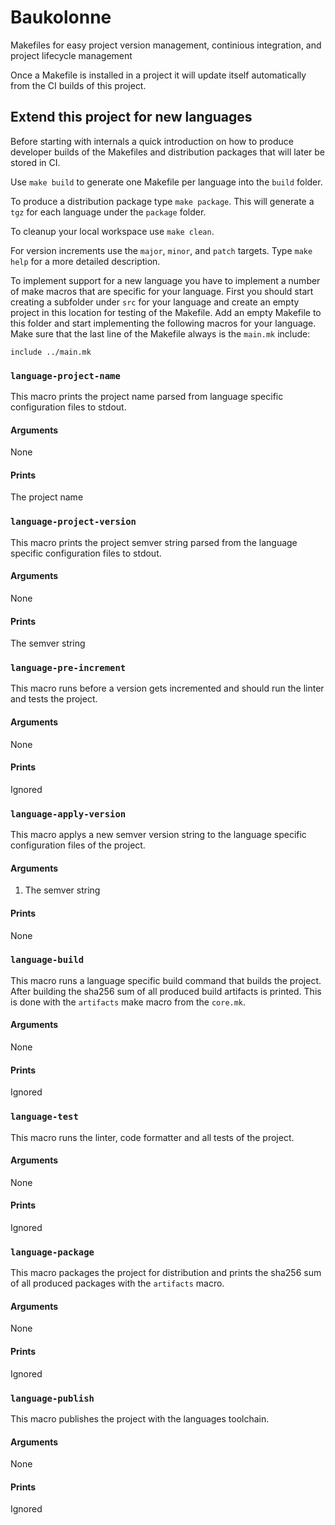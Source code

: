 # Baukolonne

Makefiles for easy project version management, continious integration, and project lifecycle management

Once a Makefile is installed in a project it will update itself automatically from
the CI builds of this project.

## Extend this project for new languages

Before starting with internals a quick introduction on how to produce developer builds
of the Makefiles and distribution packages that will later be stored in CI.

Use `make build` to generate one Makefile per language into the `build` folder.

To produce a distribution package type `make package`. This will generate a `tgz`
for each language under the `package` folder.

To cleanup your local workspace use `make clean`.

For version increments use the `major`, `minor`, and `patch` targets. Type `make help`
for a more detailed description.

To implement support for a new language you have to implement a number of make macros
that are specific for your language. First you should start creating a subfolder under
`src` for your language and create an empty project in this location for testing of
the Makefile. Add an empty Makefile to this folder and start implementing the following
macros for your language. Make sure that the last line of the Makefile always is the
`main.mk` include:

```make
include ../main.mk
```

### `language-project-name`

This macro prints the project name parsed from language specific configuration files
to stdout.

#### Arguments

None

#### Prints

The project name

### `language-project-version`

This macro prints the project semver string parsed from the language specific configuration
files to stdout.

#### Arguments

None

#### Prints

The semver string

### `language-pre-increment`

This macro runs before a version gets incremented and should run the linter and tests the project.

#### Arguments

None

#### Prints

Ignored

### `language-apply-version`

This macro applys a new semver version string to the language specific configuration files
of the project.

#### Arguments

1. The semver string

#### Prints

None

### `language-build`

This macro runs a language specific build command that builds the project. After building
the sha256 sum of all produced build artifacts is printed. This is done with the `artifacts`
make macro from the `core.mk`.

#### Arguments

None

#### Prints

Ignored

### `language-test`

This macro runs the linter, code formatter and all tests of the project.

#### Arguments

None

#### Prints

Ignored

### `language-package`

This macro packages the project for distribution and prints the sha256 sum
of all produced packages with the `artifacts` macro.

#### Arguments

None

#### Prints

Ignored

### `language-publish`

This macro publishes the project with the languages toolchain.

#### Arguments

None

#### Prints

Ignored
